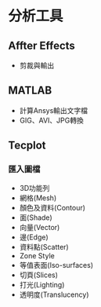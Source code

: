 # 分析工具

## Affter Effects
- 剪裁與輸出
  
## MATLAB
- 計算Ansys輸出文字檔
- GIG、AVI、JPG轉換

## Tecplot
### 匯入圖檔
- 3D功能列
- 網格(Mesh)
- 顏色及資料(Contour)
- 面(Shade)
- 向量(Vector)
- 邊(Edge)
- 資料點(Scatter)
- Zone Style
- 等值表面(Iso-surfaces)
- 切頁(Slices)
- 打光(Lighting)
- 透明度(Translucency)
